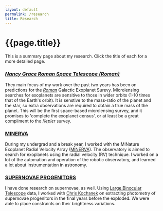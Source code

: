 ```yaml
---
layout: default
permalink: /research
title: Research
---
```

# {{page.title}}

This is a summary page about my research. Click the title of each for a more detailed page.

### [*Nancy Grace Roman Space Telescope (Roman)*](./research-pages/romanst.md)

They main focus of my work over the past two years has been on predictions for the [*Roman*](https://roman.gsfc.nasa.gov/) Galactic Exoplanet Surevy. Microlensing searches for exoplanets are sensitive to those in wider orbits (1-10 times that of the Earth's orbit). It is senstive to the mass-ratio of the planet and the star, so extra observations are required to obtain a true mass of the planet. This will be the first space-based microlensing survey, and it promises to 'complete the exoplanet census', or at least be a great compliment to the *Kepler* survey. 

### [MINERVA](./research-pages/minerva.md)

During my undergrad and a break year, I worked with the MINature Exoplanet Radial Velocity Array ([MINERVA](https://www.cfa.harvard.edu/minerva/)). The observatory is aimed to search for exoplanets using the radial velocity (RV) technique. I worked on a lot of the automation and operation of the robotic observatory, and learned a lot about instrumentation in astronomy. 

### [SUPERNOVAE PROGENITORS](./research-pages/supernovae-progenitors.md)

I have done research on supernovae, as well. Using [Large Binocular Telescope](https://www.lbto.org/) data, I worked with [Chris Kochanek](https://astronomy.osu.edu/people/kochanek.1) on extracting photometry of supernovae progenitors in the final years before the exploded. We were able to place constraints on their brightness variations. 

<!--
<ul>
  {% for post in site.posts %}
    <li>
      <a href="{{ post.url }}">{{ post.title }}</a>
    </li>
  {% endfor %}
</ul>
-->
